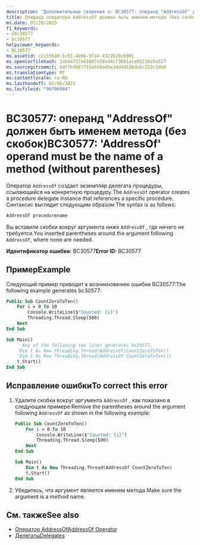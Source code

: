 ```yaml
---
description: 'Дополнительные сведения о: BC30577: операнд "AddressOf" должен быть именем метода (без скобок)'
title: Операнд оператора AddressOf должен быть именем метода (без скобок)
ms.date: 07/20/2015
f1_keywords:
- vbc30577
- bc30577
helpviewer_keywords:
- BC30577
ms.assetid: c2c55640-5c61-4e66-97a4-4322020c6001
ms.openlocfilehash: 3abd4757e61607e58ed4cf3691ace0523825a527
ms.sourcegitcommit: ddf7edb67715a5b9a45e3dd44536dabc153c1de0
ms.translationtype: MT
ms.contentlocale: ru-RU
ms.lasthandoff: 02/06/2021
ms.locfileid: "99796994"
---
```

# <a name="bc30577-addressof-operand-must-be-the-name-of-a-method-without-parentheses"></a><span data-ttu-id="4494e-103">BC30577: операнд "AddressOf" должен быть именем метода (без скобок)</span><span class="sxs-lookup"><span data-stu-id="4494e-103">BC30577: 'AddressOf' operand must be the name of a method (without parentheses)</span></span>

<span data-ttu-id="4494e-104">Оператор `AddressOf` создает экземпляр делегата процедуры, ссылающийся на конкретную процедуру.</span><span class="sxs-lookup"><span data-stu-id="4494e-104">The `AddressOf` operator creates a procedure delegate instance that references a specific procedure.</span></span> <span data-ttu-id="4494e-105">Синтаксис выглядит следующим образом:</span><span class="sxs-lookup"><span data-stu-id="4494e-105">The syntax is as follows:</span></span>

```vb
AddressOf procedurename
```

<span data-ttu-id="4494e-106">Вы вставили скобки вокруг аргумента ниже `AddressOf` , где ничего не требуется.</span><span class="sxs-lookup"><span data-stu-id="4494e-106">You inserted parentheses around the argument following `AddressOf`, where none are needed.</span></span>

<span data-ttu-id="4494e-107">**Идентификатор ошибки:** BC30577</span><span class="sxs-lookup"><span data-stu-id="4494e-107">**Error ID:** BC30577</span></span>

## <a name="example"></a><span data-ttu-id="4494e-108">Пример</span><span class="sxs-lookup"><span data-stu-id="4494e-108">Example</span></span>

<span data-ttu-id="4494e-109">Следующий пример приводит к возникновению ошибки BC30577:</span><span class="sxs-lookup"><span data-stu-id="4494e-109">The following example generates bc30577:</span></span>

```vb
Public Sub CountZeroToTen()
    For i = 0 To 10
        Console.WriteLine($"Counted: {i}")
        Threading.Thread.Sleep(500)
    Next
End Sub

Sub Main()
    ' Any of the following two lines generates bc30577.
    'Dim t As New Threading.Thread(AddressOf(CountZeroToTen))
    'Dim t As New Threading.Thread(AddressOf CountZeroToTen())
    t.Start()
End Sub
```

## <a name="to-correct-this-error"></a><span data-ttu-id="4494e-110">Исправление ошибки</span><span class="sxs-lookup"><span data-stu-id="4494e-110">To correct this error</span></span>

1. <span data-ttu-id="4494e-111">Удалите скобки вокруг аргумента `AddressOf` , как показано в следующем примере:</span><span class="sxs-lookup"><span data-stu-id="4494e-111">Remove the parentheses around the argument following `AddressOf` as shown in the following example:</span></span>

    ```vb
    Public Sub CountZeroToTen()
        For i = 0 To 10
            Console.WriteLine($"Counted: {i}")
            Threading.Thread.Sleep(500)
        Next
    End Sub

    Sub Main()
        Dim t As New Threading.Thread(AddressOf CountZeroToTen)
        t.Start()
    End Sub
    ```

2. <span data-ttu-id="4494e-112">Убедитесь, что аргумент является именем метода.</span><span class="sxs-lookup"><span data-stu-id="4494e-112">Make sure the argument is a method name.</span></span>

## <a name="see-also"></a><span data-ttu-id="4494e-113">См. также</span><span class="sxs-lookup"><span data-stu-id="4494e-113">See also</span></span>

- [<span data-ttu-id="4494e-114">Оператор AddressOf</span><span class="sxs-lookup"><span data-stu-id="4494e-114">AddressOf Operator</span></span>](../operators/addressof-operator.md)
- [<span data-ttu-id="4494e-115">Делегаты</span><span class="sxs-lookup"><span data-stu-id="4494e-115">Delegates</span></span>](../../programming-guide/language-features/delegates/index.md)
